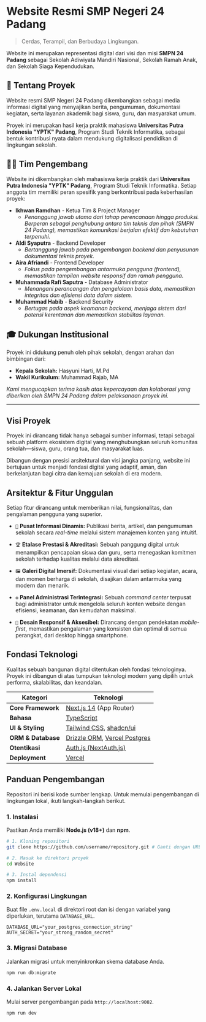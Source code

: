# Website Resmi SMP Negeri 24 Padang

> Cerdas, Terampil, dan Berbudaya Lingkungan.

Website ini merupakan representasi digital dari visi dan misi **SMPN 24 Padang** sebagai Sekolah Adiwiyata Mandiri Nasional, Sekolah Ramah Anak, dan Sekolah Siaga Kependudukan.

## 🚀 Tentang Proyek

Website resmi SMP Negeri 24 Padang dikembangkan sebagai media informasi digital yang menyajikan berita, pengumuman, dokumentasi kegiatan, serta layanan akademik bagi siswa, guru, dan masyarakat umum.

Proyek ini merupakan hasil kerja praktik mahasiswa **Universitas Putra Indonesia "YPTK" Padang**, Program Studi Teknik Informatika, sebagai bentuk kontribusi nyata dalam mendukung digitalisasi pendidikan di lingkungan sekolah.

## 👨‍💻 Tim Pengembang

Website ini dikembangkan oleh mahasiswa kerja praktik dari **Universitas Putra Indonesia "YPTK" Padang**, Program Studi Teknik Informatika. Setiap anggota tim memiliki peran spesifik yang berkontribusi pada keberhasilan proyek:

-   **Ikhwan Ramdhan** - Ketua Tim & Project Manager
    -   _Penanggung jawab utama dari tahap perencanaan hingga produksi. Berperan sebagai penghubung antara tim teknis dan pihak (SMPN 24 Padang), memastikan komunikasi berjalan efektif dan kebutuhan terpenuhi._
-   **Aldi Syaputra** - Backend Developer
    -   _Bertanggung jawab pada pengembangan backend dan penyusunan dokumentasi teknis proyek._
-   **Aira Afriandi** - Frontend Developer
    -   _Fokus pada pengembangan antarmuka pengguna (frontend), memastikan tampilan website responsif dan ramah pengguna._
-   **Muhammada Rafi Saputra** - Database Administrator
    -   _Menangani perancangan dan pengelolaan basis data, memastikan integritas dan efisiensi data dalam sistem._
-   **Muhammad Habib** - Backend Security
    -   _Bertugas pada aspek keamanan backend, menjaga sistem dari potensi kerentanan dan memastikan stabilitas layanan._

## 🎓 Dukungan Institusional

Proyek ini didukung penuh oleh pihak sekolah, dengan arahan dan bimbingan dari:

-   **Kepala Sekolah:** Hasyuni Harti, M.Pd
-   **Wakil Kurikulum:** Muhammad Rajab, MA

_Kami mengucapkan terima kasih atas kepercayaan dan kolaborasi yang diberikan oleh SMPN 24 Padang dalam pelaksanaan proyek ini._

---

## Visi Proyek

Proyek ini dirancang tidak hanya sebagai sumber informasi, tetapi sebagai sebuah platform ekosistem digital yang menghubungkan seluruh komunitas sekolah—siswa, guru, orang tua, dan masyarakat luas.

Dibangun dengan presisi arsitektural dan visi jangka panjang, website ini bertujuan untuk menjadi fondasi digital yang adaptif, aman, dan berkelanjutan bagi citra dan kemajuan sekolah di era modern.

## Arsitektur & Fitur Unggulan

Setiap fitur dirancang untuk memberikan nilai, fungsionalitas, dan pengalaman pengguna yang superior.

-   `📰` **Pusat Informasi Dinamis:** Publikasi berita, artikel, dan pengumuman sekolah secara _real-time_ melalui sistem manajemen konten yang intuitif.

-   `🏆` **Etalase Prestasi & Akreditasi:** Sebuah panggung digital untuk menampilkan pencapaian siswa dan guru, serta menegaskan komitmen sekolah terhadap kualitas melalui data akreditasi.

-   `🖼️` **Galeri Digital Imersif:** Dokumentasi visual dari setiap kegiatan, acara, dan momen berharga di sekolah, disajikan dalam antarmuka yang modern dan menarik.

-   `⚙️` **Panel Administrasi Terintegrasi:** Sebuah _command center_ terpusat bagi administrator untuk mengelola seluruh konten website dengan efisiensi, keamanan, dan kemudahan maksimal.

-   `📱` **Desain Responsif & Aksesibel:** Dirancang dengan pendekatan _mobile-first_, memastikan pengalaman yang konsisten dan optimal di semua perangkat, dari desktop hingga smartphone.

## Fondasi Teknologi

Kualitas sebuah bangunan digital ditentukan oleh fondasi teknologinya. Proyek ini dibangun di atas tumpukan teknologi modern yang dipilih untuk performa, skalabilitas, dan keandalan.

| Kategori           | Teknologi                                                                                        |
| ------------------ | ------------------------------------------------------------------------------------------------ |
| **Core Framework** | [Next.js 14](https://nextjs.org/) (App Router)                                                   |
| **Bahasa**         | [TypeScript](https://www.typescriptlang.org/)                                                    |
| **UI & Styling**   | [Tailwind CSS](https://tailwindcss.com/), [shadcn/ui](https://ui.shadcn.com/)                    |
| **ORM & Database** | [Drizzle ORM](https://orm.drizzle.team/), [Vercel Postgres](https://vercel.com/storage/postgres) |
| **Otentikasi**     | [Auth.js (NextAuth.js)](https://authjs.dev/)                                                     |
| **Deployment**     | [Vercel](https://vercel.com/)                                                                    |

## Panduan Pengembangan

Repositori ini berisi kode sumber lengkap. Untuk memulai pengembangan di lingkungan lokal, ikuti langkah-langkah berikut.

### 1. Instalasi

Pastikan Anda memiliki **Node.js (v18+)** dan **npm**.

```bash
# 1. Kloning repositori
git clone https://github.com/username/repository.git # Ganti dengan URL repo Anda

# 2. Masuk ke direktori proyek
cd Website

# 3. Instal dependensi
npm install
```

### 2. Konfigurasi Lingkungan

Buat file `.env.local` di direktori root dan isi dengan variabel yang diperlukan, terutama `DATABASE_URL`.

```env
DATABASE_URL="your_postgres_connection_string"
AUTH_SECRET="your_strong_random_secret"
```

### 3. Migrasi Database

Jalankan migrasi untuk menyinkronkan skema database Anda.

```bash
npm run db:migrate
```

### 4. Jalankan Server Lokal

Mulai server pengembangan pada `http://localhost:9002`.

```bash
npm run dev
```

